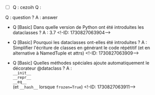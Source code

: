 - [ ] Q : 
cezoih Q : 

Q : question ? 
A : answer 


- Q [Basic] Dans quelle version de Python ont été introduites les dataclasses ? 
A :  3.7
 <!-ID: 1730827063904-->

- Q [Basic] Pourquoi les dataclasses ont-elles été introduites ? 
A : Simplifier l'écriture de classes en générant le code répétitif (et en alternative à NamedTuple et attrs)
 <!-ID: 1730827063909-->

- Q [Basic] Quelles méthodes spéciales ajoute automatiquement le décorateur @dataclass ? 
A :  <br>`__init__` <br>`__repr__` <br>`__eq__` <br>(et `__hash__` lorsque `frozen=True`)
 <!-ID: 1730827063911-->


